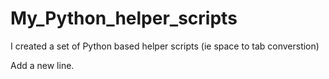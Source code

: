 # My_Python_helper_scripts
I created a set of Python based helper scripts (ie space to tab converstion)

Add a new line.